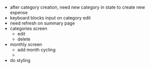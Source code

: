 - after category creation, need new category in state to create new expense
- keyboard blocks input on category edit
- need refresh on summary page
- categories screen
  - edit
  - delete
- monthly screen
  - add month cycling
  - 
- do styling